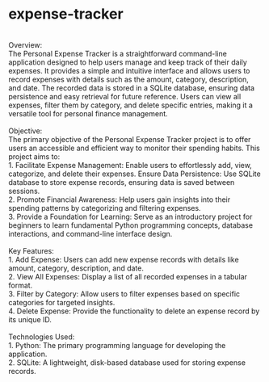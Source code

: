 # expense-tracker
<br>
Overview:
<br>
The Personal Expense Tracker is a straightforward command-line application designed to help users manage and keep track of their daily expenses. It provides a simple and intuitive interface and allows users to record expenses with details such as the amount, category, description, and date. The recorded data is stored in a SQLite database, ensuring data persistence and easy retrieval for future reference. Users can view all expenses, filter them by category, and delete specific entries, making it a versatile tool for personal finance management.
<br>
<br>
Objective:
<br>
The primary objective of the Personal Expense Tracker project is to offer users an accessible and efficient way to monitor their spending habits. This project aims to:
<br>
1. Facilitate Expense Management: Enable users to effortlessly add, view, categorize, and delete their expenses.
Ensure Data Persistence: Use SQLite database to store expense records, ensuring data is saved between sessions.
<br>
2. Promote Financial Awareness: Help users gain insights into their spending patterns by categorizing and filtering expenses.
<br>
3. Provide a Foundation for Learning: Serve as an introductory project for beginners to learn fundamental Python programming concepts, database interactions, and command-line interface design.
<br>
<br>
Key Features:
<br>
1. Add Expense: Users can add new expense records with details like amount, category, description, and date.
<br>
2. View All Expenses: Display a list of all recorded expenses in a tabular format.
<br>
3. Filter by Category: Allow users to filter expenses based on specific categories for targeted insights.
<br>
4. Delete Expense: Provide the functionality to delete an expense record by its unique ID.
<br>
<br>
Technologies Used:
<br>
1. Python: The primary programming language for developing the application.
<br>
2. SQLite: A lightweight, disk-based database used for storing expense records.
